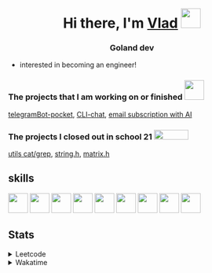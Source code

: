 <h1 align="center">Hi there, I'm <a href="https://t.me/N0gameNol1fee" target="_blank">Vlad</a> 
<img src="https://github.com/blackcater/blackcater/raw/main/images/Hi.gif" height="40"/></h1>
<h3 align="center">Goland dev</h3>

- interested in becoming an engineer!

<div>
 <h3>The projects that I am working on or finished <img height="40" width="40" src="https://cdn.simpleicons.org/go/sapphirine title = go">  </h3>
 <a href="https://github.com/Nol1feee/telegramBot-pocket">telegramBot-pocket</a>,
 <a href="https://github.com/Nol1feee/CLI-chat">CLI-chat</a>,
 <a href="https://github.com/Nol1feee/email-subscription-with-AI">email subscription with AI</a>
</div>

<div>
<h3>The projects I closed out in school 21 <img height="20" width="70" src="https://upload.wikimedia.org/wikipedia/commons/9/9b/Sberbank_Logo_2020.svg"> </h3>
<a href="https://github.com/Nol1feee/s21_grep-cat">utils cat/grep</a>,
<a href="https://github.com/Nol1feee/s21_string">string.h</a>, 
<a href="https://github.com/Nol1feee/s21_matrix">matrix.h</a>
</div>

<div>
 <h2>skills</h2>
<img height="40" width="40" src="https://cdn.simpleicons.org/go/sapphirine title = go"> 
<img height="40" width="40" src="https://cdn.simpleicons.org/docker/sapphirine title = docker">
<img height="40" width="40" src="https://cdn.simpleicons.org/PostgreSQL/sapphirine title = postgres"/>
<img height="40" width="40" src="https://cdn.simpleicons.org/git/sapphirine title = git"/>
<img height="40" width="40" src="https://cdn.simpleicons.org/gitlab/sapphirine title = gitlab"/>
<img height="40" width="40" src="https://cdn.simpleicons.org/swagger/sapphirine title = swagger"/>
<img height="40" width="40" src="https://cdn.simpleicons.org/gin/sapphirine title = gin"/>
<img height="40" width="40" src="https://cdn.simpleicons.org/gnubash/sapphirine title = bash"/>
<img height="40" width="40" src="https://cdn.simpleicons.org/C/sapphirine title = c"/> 
</div>

<h2>Stats</h2>
<details><summary>Leetcode</summary>

[![Nol1fe LeetCode stats](https://leetcode-stats-six.vercel.app/api?username=Nol1feee&theme=dark)](https://leetcode.com/Nol1feee/)
</details>

<details><summary>Wakatime</summary>
 
<!--START_SECTION:waka-->
📊 **This Week I Spent My Time On** 

```text
💬 Programming Languages: 
Go                       1 hr 31 mins        ██████████████░░░░░░░░░░░   54.49 % 
Makefile                 35 mins             █████░░░░░░░░░░░░░░░░░░░░   21.12 % 
Protocol Buffer          11 mins             ██░░░░░░░░░░░░░░░░░░░░░░░   07.05 % 
JSON                     10 mins             ██░░░░░░░░░░░░░░░░░░░░░░░   06.00 % 
Docker                   8 mins              █░░░░░░░░░░░░░░░░░░░░░░░░   05.30 % 

🐱‍💻 Projects: 
CLI-chat                 2 hrs 8 mins        ███████████████████░░░░░░   76.26 % 
microservices_course     29 mins             ████░░░░░░░░░░░░░░░░░░░░░   17.34 % 
telegramBot-pocket       10 mins             ██░░░░░░░░░░░░░░░░░░░░░░░   06.40 % 

💻 Operating System: 
Mac                      2 hrs 48 mins       █████████████████████████   100.00 % 
```


 Last Updated on 12/12/2023 01:07:46 UTC
<!--END_SECTION:waka-->
</details>
